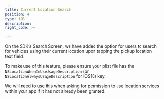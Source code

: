 ```yaml
---
title: Current Location Search
position: 4
type: iOS
description:
right_code: >-

---
```



On the SDK’s Search Screen, we have added the option for users to search for vehicles using their current location upon tapping the pickup location text field. 

To make use of this feature, please ensure your plist file has the ```NSLocationWhenInUseUsageDescription``` (or ```NSLocationAlwaysUsageDescription``` for iOS10) key. 

We will need to use this when asking for permission to use location services within your app if it has not already been granted. 
